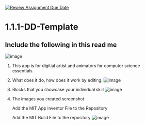 [![Review Assignment Due Date](https://classroom.github.com/assets/deadline-readme-button-22041afd0340ce965d47ae6ef1cefeee28c7c493a6346c4f15d667ab976d596c.svg)](https://classroom.github.com/a/KZRgrbJa)
# 1.1.1-DD-Template

## Include the following in this read me
![image](https://github.com/user-attachments/assets/2a559d46-bc6d-4b9f-a133-942a2a62fcb1)

1. This app is for digitial artist and animators for computer science essentials.
1. What does it do, how does it work by editing.
![image](https://github.com/user-attachments/assets/9a3dc89a-fe81-4325-a54a-773b335a8d02)
1. Blocks that you showcase your individual skill  ![image](https://github.com/user-attachments/assets/a8a96e3f-fb73-47d3-b389-6cb85d54681c)

1. The images you created screenshot

   Add the MIT App Inventor File to the Repository

   Add the MIT Build File to the repository
   ![image](https://github.com/user-attachments/assets/be45fa0f-57c2-408c-97dc-2e61eebf5987)
